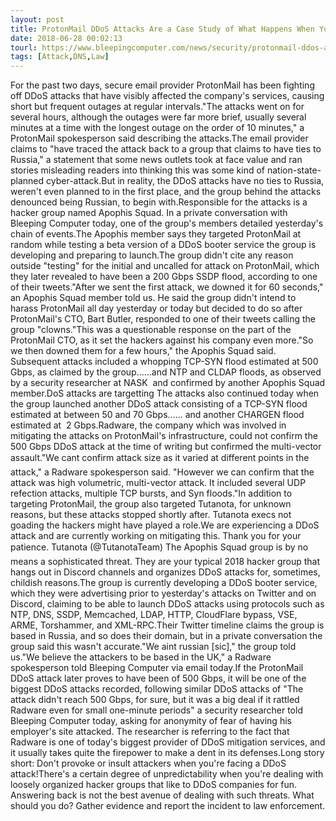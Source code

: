 ```yaml
---
layout: post
title: ProtonMail DDoS Attacks Are a Case Study of What Happens When You Mock Attackers
date: 2018-06-28 00:02:13
tourl: https://www.bleepingcomputer.com/news/security/protonmail-ddos-attacks-are-a-case-study-of-what-happens-when-you-mock-attackers/
tags: [Attack,DNS,Law]
---
```

For the past two days, secure email provider ProtonMail has been fighting off DDoS attacks that have visibly affected the company's services, causing short but frequent outages at regular intervals."The attacks went on for several hours, although the outages were far more brief, usually several minutes at a time with the longest outage on the order of 10 minutes," a ProtonMail spokesperson said describing the attacks.The email provider claims to "have traced the attack back to a group that claims to have ties to Russia," a statement that some news outlets took at face value and ran stories misleading readers into thinking this was some kind of nation-state-planned cyber-attack.But in reality, the DDoS attacks have no ties to Russia, weren't even planned to in the first place, and the group behind the attacks denounced being Russian, to begin with.Responsible for the attacks is a hacker group named Apophis Squad. In a private conversation with Bleeping Computer today, one of the group's members detailed yesterday's chain of events.The Apophis member says they targeted ProtonMail at random while testing a beta version of a DDoS booter service the group is developing and preparing to launch.The group didn't cite any reason outside "testing" for the initial and uncalled for attack on ProtonMail, which they later revealed to have been a 200 Gbps SSDP flood, according to one of their tweets."After we sent the first attack, we downed it for 60 seconds," an Apophis Squad member told us. He said the group didn't intend to harass ProtonMail all day yesterday or today but decided to do so after ProtonMail's CTO, Bart Butler, responded to one of their tweets calling the group "clowns."This was a questionable response on the part of the ProtonMail CTO, as it set the hackers against his company even more."So we then downed them for a few hours," the Apophis Squad said. Subsequent attacks included a whopping TCP-SYN flood estimated at 500 Gbps, as claimed by the group......and NTP and CLDAP floods, as observed by a security researcher at NASK  and confirmed by another Apophis Squad member.DoS attacks are targetting The attacks also continued today when the group launched another DDoS attack consisting of a TCP-SYN flood estimated at between 50 and 70 Gbps...... and another CHARGEN flood estimated at  2 Gbps.Radware, the company which was involved in mitigating the attacks on ProtonMail's infrastructure, could not confirm the 500 Gbps DDoS attack at the time of writing but confirmed the multi-vector assault."We cant confirm attack size as it varied at different points in the attack," a Radware spokesperson said. "However we can confirm that the attack was high volumetric, multi-vector attack. It included several UDP refection attacks, multiple TCP bursts, and Syn floods."In addition to targeting ProtonMail, the group also targeted Tutanota, for unknown reasons, but these attacks stopped shortly after. Tutanota execs not goading the hackers might have played a role.We are experiencing a DDoS attack and are currently working on mitigating this. Thank you for your patience. Tutanota (@TutanotaTeam) The Apophis Squad group is by no means a sophisticated threat. They are your typical 2018 hacker group that hangs out in Discord channels and organizes DDoS attacks for, sometimes, childish reasons.The group is currently developing a DDoS booter service, which they were advertising prior to yesterday's attacks on Twitter and on Discord, claiming to be able to launch DDoS attacks using protocols such as NTP, DNS, SSDP, Memcached, LDAP, HTTP, CloudFlare bypass, VSE, ARME, Torshammer, and XML-RPC.Their Twitter timeline claims the group is based in Russia, and so does their domain, but in a private conversation the group said this wasn't accurate."We aint russian [sic]," the group told us."We believe the attackers to be based in the UK," a Radware spokesperson told Bleeping Computer via email today.If the ProtonMail DDoS attack later proves to have been of 500 Gbps, it will be one of the biggest DDoS attacks recorded, following similar DDoS attacks of "The attack didn't reach 500 Gbps, for sure, but it was a big deal if it rattled Radware even for small one-minute periods" a security researcher told Bleeping Computer today, asking for anonymity of fear of having his employer's site attacked. The researcher is referring to the fact that Radware is one of today's biggest provider of DDoS mitigation services, and it usually takes quite the firepower to make a dent in its defenses.Long story short: Don't provoke or insult attackers when you're facing a DDoS attack!There's a certain degree of unpredictability when you're dealing with loosely organized hacker groups that like to DDoS companies for fun. Answering back is not the best avenue of dealing with such threats. What should you do? Gather evidence and report the incident to law enforcement.